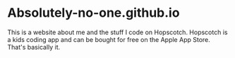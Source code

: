 # Absolutely-no-one.github.io

This is a website about me and the stuff I code on Hopscotch.  Hopscotch is a kids coding app and can be bought for free on the Apple App Store.  That's basically it.
